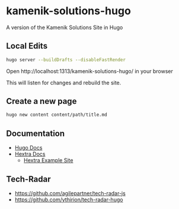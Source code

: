 # kamenik-solutions-hugo
A version of the Kamenik Solutions Site in Hugo

## Local Edits

```bash
hugo server --buildDrafts --disableFastRender
```

Open http://localhost:1313/kamenik-solutions-hugo/ in your browser

This will listen for changes and rebuild the site.

## Create a new page

```bash
hugo new content content/path/title.md
```

## Documentation

- [Hugo Docs](https://gohugo.io/documentation/)
- [Hextra Docs](https://imfing.github.io/hextra/docs/)
  - [Hextra Example Site](https://github.com/imfing/hextra/tree/main/exampleSite)

## Tech-Radar

- https://github.com/agilepartner/tech-radar-js
- https://github.com/ythirion/tech-radar-hugo
